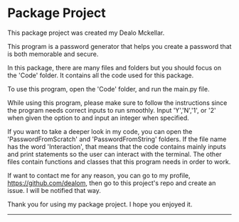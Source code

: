 Package Project
==============================

This package project was created my Dealo Mckellar.

This program is a password generator that helps you create a password that is both memorable and secure.

In this package, there are many files and folders but you should focus on the 'Code' folder. It contains all the code used for this package. 

To use this program, open the 'Code' folder, and run the main.py file.

While using this program, please make sure to follow the instructions since the program needs correct inputs to run smoothly. Input 'Y','N','1', or '2' when given the option to and input an integer when specified.

If you want to take a deeper look in my code, you can open the 'PasswordFromScratch' and 'PasswordFromString' folders. If the file name has the word 'Interaction', that means that the code contains mainly inputs and print statements so the user can interact with the terminal. The other files contain functions and classes that this program needs in order to work.

If want to contact me for any reason, you can go to my profile, https://github.com/dealom, then go to this project's repo and create an issue. I will be notified that way. 

Thank you for using my package project. I hope you enjoyed it.

--------

